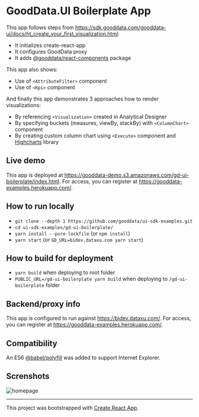 # GoodData.UI Boilerplate App

This app follows steps from https://sdk.gooddata.com/gooddata-ui/docs/ht_create_your_first_visualization.html:

* It initializes create-react-app
* It configures GoodData proxy
* It adds [@gooddata/react-components](https://www.npmjs.com/package/@gooddata/react-components) package

This app also shows:

* Use of `<AttributeFilter>` component
* Use of `<Kpi>` component

And finally this app demonstrates 3 approaches how to render visualizations:

* By referencing `<Visualization>` created in Analytical Designer
* By specifying buckets (measures, viewBy, stackBy) with `<ColumnChart>` component
* By creating custom column chart using `<Execute>` component and [Highcharts](https://www.highcharts.com/) library

## Live demo

This app is deployed at https://gooddata-demo.s3.amazonaws.com/gd-ui-boilerplate/index.html. For access, you can register at https://gooddata-examples.herokuapp.com/.

## How to run locally

* `git clone --depth 1 https://github.com/gooddata/ui-sdk-examples.git`
* `cd ui-sdk-examples/gd-ui-boilerplate/`
* `yarn install --pure-lockfile` (or `npm install`)
* `yarn start` (or `GD_URL=bidev.dataxu.com yarn start`)

## How to build for deployment

* `yarn build` when deploying to root folder
* `PUBLIC_URL=/gd-ui-boilerplate yarn build` when deploying to `/gd-ui-boilerplate` folder

## Backend/proxy info

This app is configured to run against https://bidev.dataxu.com/. For access, you can register at https://gooddata-examples.herokuapp.com/.

## Compatibility

An ES6 [@babel/polyfill](https://babeljs.io/docs/en/babel-polyfill) was added to support Internet Explorer.

## Screnshots

![homepage](https://raw.githubusercontent.com/gooddata/ui-sdk-examples/master/gd-ui-boilerplate/public/screen1.png "Homepage")

---

This project was bootstrapped with [Create React App](https://github.com/facebook/create-react-app).
